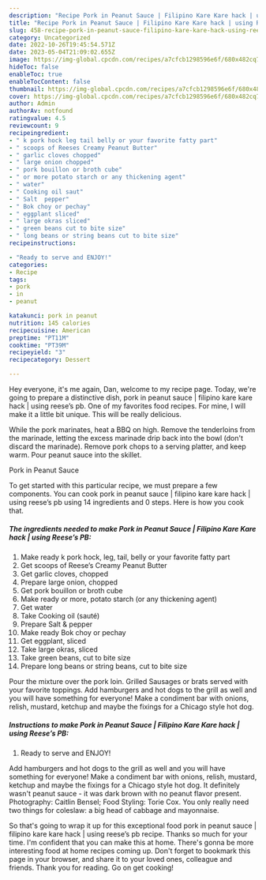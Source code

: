 ```yaml
---
description: "Recipe Pork in Peanut Sauce | Filipino Kare Kare hack | using Reese’s PB the Very Delicious}"
title: "Recipe Pork in Peanut Sauce | Filipino Kare Kare hack | using Reese’s PB the Very Delicious}"
slug: 458-recipe-pork-in-peanut-sauce-filipino-kare-kare-hack-using-reeses-pb-the-very-delicious
category: Uncategorized
date: 2022-10-26T19:45:54.571Z
date: 2023-05-04T21:09:02.655Z
image: https://img-global.cpcdn.com/recipes/a7cfcb1298596e6f/680x482cq70/pork-in-peanut-sauce-filipino-kare-kare-hack-using-reeses-pb-recipe-main-photo.jpg
hideToc: false
enableToc: true
enableTocContent: false
thumbnail: https://img-global.cpcdn.com/recipes/a7cfcb1298596e6f/680x482cq70/pork-in-peanut-sauce-filipino-kare-kare-hack-using-reeses-pb-recipe-main-photo.jpg
cover: https://img-global.cpcdn.com/recipes/a7cfcb1298596e6f/680x482cq70/pork-in-peanut-sauce-filipino-kare-kare-hack-using-reeses-pb-recipe-main-photo.jpg
author: Admin
authorAv: notfound
ratingvalue: 4.5
reviewcount: 9
recipeingredient:
- " k pork hock leg tail belly or your favorite fatty part"
- " scoops of Reeses Creamy Peanut Butter"
- " garlic cloves chopped"
- " large onion chopped"
- " pork bouillon or broth cube"
- " or more potato starch or any thickening agent"
- " water"
- " Cooking oil saut"
- " Salt  pepper"
- " Bok choy or pechay"
- " eggplant sliced"
- " large okras sliced"
- " green beans cut to bite size"
- " long beans or string beans cut to bite size"
recipeinstructions:

- "Ready to serve and ENJOY!"
categories:
- Recipe
tags:
- pork
- in
- peanut

katakunci: pork in peanut 
nutrition: 145 calories
recipecuisine: American
preptime: "PT11M"
cooktime: "PT39M"
recipeyield: "3"
recipecategory: Dessert

---
```



Hey everyone, it's me again, Dan, welcome to my recipe page. Today, we're going to prepare a distinctive dish, pork in peanut sauce | filipino kare kare hack | using reese’s pb. One of my favorites food recipes. For mine, I will make it a little bit unique. This will be really delicious.

While the pork marinates, heat a BBQ on high. Remove the tenderloins from the marinade, letting the excess marinade drip back into the bowl (don&#39;t discard the marinade). Remove pork chops to a serving platter, and keep warm. Pour peanut sauce into the skillet.

Pork in Peanut Sauce 

To get started with this particular recipe, we must prepare a few components. You can cook pork in peanut sauce | filipino kare kare hack | using reese’s pb using 14 ingredients and 0 steps. Here is how you cook that.

<!--inarticleads1-->

##### The ingredients needed to make Pork in Peanut Sauce | Filipino Kare Kare hack | using Reese’s PB:

1. Make ready  k pork hock, leg, tail, belly or your favorite fatty part
1. Get  scoops of Reese’s Creamy Peanut Butter
1. Get  garlic cloves, chopped
1. Prepare  large onion, chopped
1. Get  pork bouillon or broth cube
1. Make ready  or more, potato starch (or any thickening agent)
1. Get  water
1. Take  Cooking oil (sauté)
1. Prepare  Salt &amp; pepper
1. Make ready  Bok choy or pechay
1. Get  eggplant, sliced
1. Take  large okras, sliced
1. Take  green beans, cut to bite size
1. Prepare  long beans or string beans, cut to bite size


Pour the mixture over the pork loin. Grilled Sausages or brats served with your favorite toppings. Add hamburgers and hot dogs to the grill as well and you will have something for everyone! Make a condiment bar with onions, relish, mustard, ketchup and maybe the fixings for a Chicago style hot dog. 

<!--inarticleads2-->

##### Instructions to make Pork in Peanut Sauce | Filipino Kare Kare hack | using Reese’s PB:


1. Ready to serve and ENJOY!

Add hamburgers and hot dogs to the grill as well and you will have something for everyone! Make a condiment bar with onions, relish, mustard, ketchup and maybe the fixings for a Chicago style hot dog. It definitely wasn&#39;t peanut sauce - it was dark brown with no peanut flavor present. Photography: Caitlin Bensel; Food Styling: Torie Cox. You only really need two things for coleslaw: a big head of cabbage and mayonnaise. 

So that's going to wrap it up for this exceptional food pork in peanut sauce | filipino kare kare hack | using reese’s pb recipe. Thanks so much for your time. I'm confident that you can make this at home. There's gonna be more interesting food at home recipes coming up. Don't forget to bookmark this page in your browser, and share it to your loved ones, colleague and friends. Thank you for reading. Go on get cooking!
